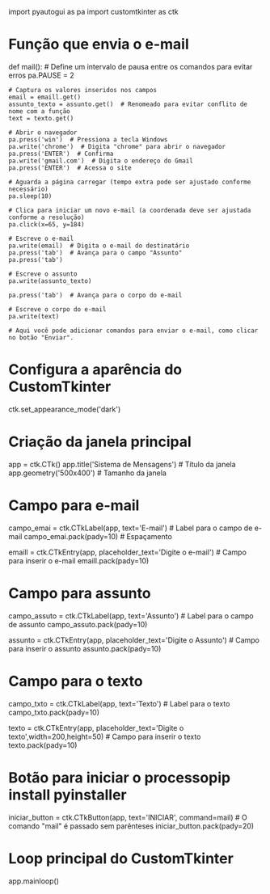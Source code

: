 import pyautogui as pa
import customtkinter as ctk

# Função que envia o e-mail
def mail():
    # Define um intervalo de pausa entre os comandos para evitar erros
    pa.PAUSE = 2  
    
    # Captura os valores inseridos nos campos
    email = emaill.get()
    assunto_texto = assunto.get()  # Renomeado para evitar conflito de nome com a função
    text = texto.get()
    
    # Abrir o navegador
    pa.press('win')  # Pressiona a tecla Windows
    pa.write('chrome')  # Digita "chrome" para abrir o navegador
    pa.press('ENTER')  # Confirma
    pa.write('gmail.com')  # Digita o endereço do Gmail
    pa.press('ENTER')  # Acessa o site

    # Aguarda a página carregar (tempo extra pode ser ajustado conforme necessário)
    pa.sleep(10)

    # Clica para iniciar um novo e-mail (a coordenada deve ser ajustada conforme a resolução)
    pa.click(x=65, y=184)  

    # Escreve o e-mail
    pa.write(email)  # Digita o e-mail do destinatário
    pa.press('tab')  # Avança para o campo "Assunto"
    pa.press('tab')  

    # Escreve o assunto
    pa.write(assunto_texto)  
    
    pa.press('tab')  # Avança para o corpo do e-mail
    
    # Escreve o corpo do e-mail
    pa.write(text)

    # Aqui você pode adicionar comandos para enviar o e-mail, como clicar no botão "Enviar".

# Configura a aparência do CustomTkinter
ctk.set_appearance_mode('dark')

# Criação da janela principal
app = ctk.CTk()
app.title('Sistema de Mensagens')  # Título da janela
app.geometry('500x400')  # Tamanho da janela

# Campo para e-mail
campo_emai = ctk.CTkLabel(app, text='E-mail')  # Label para o campo de e-mail
campo_emai.pack(pady=10)  # Espaçamento

emaill = ctk.CTkEntry(app, placeholder_text='Digite o e-mail')  # Campo para inserir o e-mail
emaill.pack(pady=10)

# Campo para assunto
campo_assuto = ctk.CTkLabel(app, text='Assunto')  # Label para o campo de assunto
campo_assuto.pack(pady=10)

assunto = ctk.CTkEntry(app, placeholder_text='Digite o Assunto')  # Campo para inserir o assunto
assunto.pack(pady=10)

# Campo para o texto
campo_txto = ctk.CTkLabel(app, text='Texto')  # Label para o texto
campo_txto.pack(pady=10)

texto = ctk.CTkEntry(app, placeholder_text='Digite o texto',width=200,height=50)  # Campo para inserir o texto
texto.pack(pady=10)

# Botão para iniciar o processopip install pyinstaller

iniciar_button = ctk.CTkButton(app, text='INICIAR', command=mail)  # O comando "mail" é passado sem parênteses
iniciar_button.pack(pady=20)

# Loop principal do CustomTkinter
app.mainloop()
